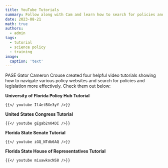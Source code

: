 ```yaml
---
title: YouTube Tutorials
summary: Follow along with Cam and learn how to search for policies and legislation more effectively!
date: 2023-08-21
math: true
authors:
  - admin
tags:
  - tutorial
  - science policy
  - training
image:
  caption: 'text'
---
```


PASE Gator Cameron Crouse created four helpful video tutorials showing how to navigate various policy websites and search for policies and legislation more effectively. Check them out below:

**University of Florida Policy Hub Tutorial**

    {{</ youtube Il4etBXe3yY />}}

**United States Congress Tutorial**

    {{</ youtube gEgab2n04DI />}}

**Florida State Senate Tutorial**

    {{</ youtube iGQ_NTdb6AQ />}}

**Florida State House of Representatives Tutorial**

    {{</ youtube miuawkocNS8 />}}
